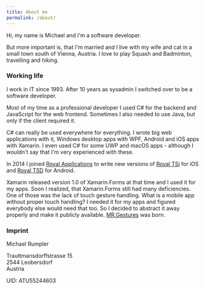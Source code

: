 ```yaml
---
title: About me
permalink: /about/
---
```


Hi, my name is Michael and I'm a software developer.

But more important is, that I'm married and I live with my wife and cat in a small town south of Vienna, Austria.
I love to play Squash and Badminton, travelling and hiking.

### Working life

I work in IT since 1993. After 10 years as sysadmin I switched over to be a software developer.

Most of my time as a professional developer I used C# for the backend and JavaScript for the web frontend.
Sometimes I also needed to use Java, but only if the client required it.

C# can really be used everywhere for everything. I wrote big web applications with it, Windows
desktop apps with WPF, Android and iOS apps with Xamarin. I even used C# for some UWP and macOS apps -
although I wouldn't say that I'm very experienced with these.

In 2014 I joined [Royal Applications](https://www.royalapplications.com/) to write new versions of
[Royal TSi](https://www.royalapplications.com/ts/ios/features) for iOS and
[Royal TSD](https://www.royalapplications.com/ts/android/features) for Android.

Xamarin released version 1.0 of Xamarin.Forms at that time and I used it for my apps.
Soon I realized, that Xamarin.Forms still had many deficiencies.
One of those was the lack of touch gesture handling. What is a mobile app without proper touch handling?
I needed it for my apps and figured everybody else would need that too.
So I decided to abstract it away properly and make it publicly available.
[MR.Gestures](https://www.mrgestures.com/) was born.

### Imprint

Michael Rumpler

Trauttmansdorffstrasse 15<br>
2544 Leobersdorf<br>
Austria

UID: ATU55244603
